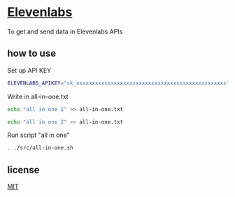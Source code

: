 # [Elevenlabs](https://elevenlabs.io/docs/api-reference/text-to-speech)

To get and send data in Elevenlabs APIs

## how to use

Set up API KEY

```sh
ELEVENLABS_APIKEY="sk_xxxxxxxxxxxxxxxxxxxxxxxxxxxxxxxxxxxxxxxxxxxxxxxx"
```

Write in all-in-one.txt

```sh
echo "all in one 1" >> all-in-one.txt

echo "all in one 2" >> all-in-one.txt
```

Run script "all in one"

```sh
. ./src/all-in-one.sh
```

## license

[MIT](./LICENSE)
